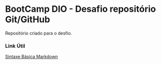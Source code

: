 # BootCamp DIO - Desafio repositório Git/GitHub
Reposítório criado para o desfio. 

### Link Útil 
[Sintaxe Básica Markdown](https://markdown.net.br/sintaxe-basica/) 
